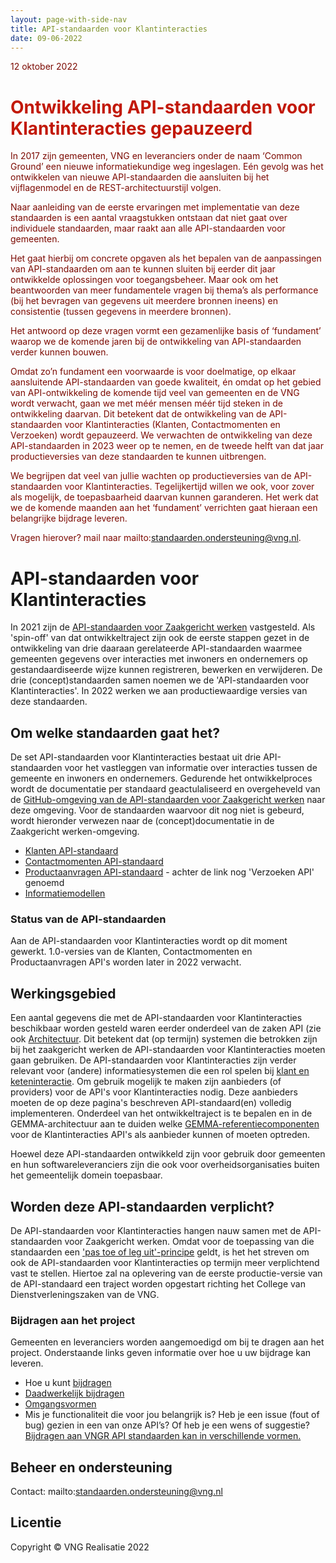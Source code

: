 ```yaml
---
layout: page-with-side-nav
title: API-standaarden voor Klantinteracties
date: 09-06-2022
---
```


<span style="color:#7C0A02">12 oktober 2022</span> 
# <span style="color:#C21807">Ontwikkeling API-standaarden voor Klantinteracties gepauzeerd</span>

<span style="color:#7C0A02">In 2017 zijn gemeenten, VNG en leveranciers onder de naam ‘Common Ground’ een nieuwe informatiekundige weg ingeslagen. Eén gevolg was het ontwikkelen van nieuwe API-standaarden die aansluiten bij het vijflagenmodel en de REST-architectuurstijl volgen.</span>

<span style="color:#7C0A02">Naar aanleiding van de eerste ervaringen met implementatie van deze standaarden is een aantal vraagstukken ontstaan dat niet gaat over individuele standaarden, maar raakt aan alle API-standaarden voor gemeenten.</span>

<span style="color:#7C0A02">Het gaat hierbij om concrete opgaven als het bepalen van de aanpassingen van API-standaarden om aan te kunnen sluiten bij eerder dit jaar ontwikkelde oplossingen voor toegangsbeheer. Maar ook om het beantwoorden van meer fundamentele vragen bij thema’s als performance (bij het bevragen van gegevens uit meerdere bronnen ineens) en consistentie (tussen gegevens in meerdere bronnen).</span>

<span style="color:#7C0A02">Het antwoord op deze vragen vormt een gezamenlijke basis of ‘fundament’ waarop we de komende jaren bij de ontwikkeling van API-standaarden verder kunnen bouwen.</span>

<span style="color:#7C0A02">Omdat zo’n fundament een voorwaarde is voor doelmatige, op elkaar aansluitende API-standaarden van goede kwaliteit, én omdat op het gebied van API-ontwikkeling de komende tijd veel van gemeenten en de VNG wordt verwacht, gaan we met méér mensen méér tijd steken in de ontwikkeling daarvan. Dit betekent dat de ontwikkeling van de API-standaarden voor Klantinteracties (Klanten, Contactmomenten en Verzoeken) wordt gepauzeerd. We verwachten de ontwikkeling van deze API-standaarden in 2023 weer op te nemen, en de tweede helft van dat jaar productieversies van deze standaarden te kunnen uitbrengen.</span>

<span style="color:#7C0A02">We begrijpen dat veel van jullie wachten op productieversies van de API-standaarden voor Klantinteracties. Tegelijkertijd willen we ook, voor zover als mogelijk, de toepasbaarheid daarvan kunnen garanderen. Het werk dat we de komende maanden aan het ‘fundament’ verrichten gaat hieraan een belangrijke bijdrage leveren.</span>

<span style="color:#7C0A02">Vragen hierover? mail naar mailto:standaarden.ondersteuning@vng.nl.</span>

# API-standaarden voor Klantinteracties

In 2021 zijn de [API-standaarden voor Zaakgericht werken](https://vng-realisatie.github.io/gemma-zaken/) vastgesteld. Als 'spin-off' van dat ontwikkeltraject zijn ook de eerste stappen gezet in de ontwikkeling van drie daaraan gerelateerde API-standaarden waarmee gemeenten gegevens over interacties met inwoners en ondernemers op gestandaardiseerde wijze kunnen registreren, bewerken en verwijderen. De drie (concept)standaarden samen noemen we de 'API-standaarden voor Klantinteracties'. In 2022 werken we aan productiewaardige versies van deze standaarden.

## Om welke standaarden gaat het?
De set API-standaarden voor Klantinteracties bestaat uit drie API-standaarden voor het vastleggen van informatie over interacties tussen de gemeente en inwoners en ondernemers. Gedurende het ontwikkelproces wordt de documentatie per standaard geactulaliseerd en overgeheveld van de [GitHub-omgeving van de API-standaarden voor Zaakgericht werken](https://vng-realisatie.github.io/gemma-zaken/standaard/contactmomenten/index) naar deze omgeving. Voor de standaarden waarvoor dit nog niet is gebeurd, wordt hieronder verwezen naar de (concept)documentatie in de Zaakgericht werken-omgeving.
- [Klanten API-standaard](./api-standaarden/klanten/specificaties.md)
- [Contactmomenten API-standaard](https://vng-realisatie.github.io/gemma-zaken/standaard/contactmomenten/index)
- [Productaanvragen API-standaard](https://vng-realisatie.github.io/gemma-zaken/standaard/contactmomenten/index) - achter de link nog 'Verzoeken API' genoemd
- [Informatiemodellen](./informatiemodellen.md)

### Status van de API-standaarden

Aan de API-standaarden voor Klantinteracties wordt op dit moment gewerkt. 1.0-versies van de Klanten, Contactmomenten en Productaanvragen API's worden later in 2022 verwacht.

## Werkingsgebied

Een aantal gegevens die met de API-standaarden voor Klantinteracties beschikbaar worden gesteld waren eerder onderdeel van de zaken API (zie ook [Architectuur](./architectuur.md). Dit betekent dat (op termijn) systemen die betrokken zijn bij het zaakgericht werken de API-standaarden voor Klantinteracties moeten gaan gebruiken. De API-standaarden voor Klantinteracties zijn verder relevant voor (andere) informatiesystemen die een rol spelen bij [klant en keteninteractie](https://www.gemmaonline.nl/index.php/GEMMA2/0.9/id-1022e062-af16-4ca9-8ee8-434ebd880977). Om gebruik mogelijk te maken zijn aanbieders (of providers) voor de API's voor Klantinteracties nodig. Deze aanbieders moeten de op deze pagina's beschreven API-standaard(en) volledig implementeren. Onderdeel van het ontwikkeltraject is te bepalen en in de GEMMA-architectuur aan te duiden welke [GEMMA-referentiecomponenten](https://www.gemmaonline.nl/index.php/Overzicht_alle_referentiecomponenten) voor de Klantinteracties API's als aanbieder kunnen of moeten optreden.

Hoewel deze API-standaarden ontwikkeld zijn voor gebruik door gemeenten en hun softwareleveranciers zijn die ook voor overheidsorganisaties buiten het gemeentelijk domein toepasbaar.

## Worden deze API-standaarden verplicht?

De API-standaarden voor Klantinteracties hangen nauw samen met de API-standaarden voor Zaakgericht werken. Omdat voor de toepassing van die standaarden een ['pas toe of leg uit'-principe](https://vng.nl/brieven/standaardverklaring-per-142021-api-standaarden-voor-zaakgericht-werken) geldt, is het het streven om ook de API-standaarden voor Klantinteracties op termijn meer verplichtend vast te stellen. Hiertoe zal na oplevering van de eerste productie-versie van de API-standaard een traject worden opgestart richting het College van Dienstverleningszaken van de VNG.

### Bijdragen aan het project

Gemeenten en leveranciers worden aangemoedigd om bij te dragen aan het project. Onderstaande links geven informatie over hoe u uw bijdrage kan leveren.
- Hoe u kunt [bijdragen](https://github.com/VNG-Realisatie/Tutorial/blob/master/CONTRIBUTING.md)
- [Daadwerkelijk bijdragen](https://vng-realisatie.github.io/API-Kennisbank/docs/hoe-kun-je-bijdragen)
- [Omgangsvormen](https://github.com/VNG-Realisatie/Tutorial/blob/master/CODE_OF_CONDUCT.md)
- Mis je functionaliteit die voor jou belangrijk is? Heb je een issue (fout of bug) gezien in een van onze API’s? Of heb je een wens of suggestie? [Bijdragen aan VNGR API standaarden kan in verschillende vormen.](https://vng-realisatie.github.io/API-Kennisbank/docs/hoe-kun-je-bijdragen)

## Beheer en ondersteuning

Contact: mailto:standaarden.ondersteuning@vng.nl

## Licentie

Copyright &copy; VNG Realisatie 2022
